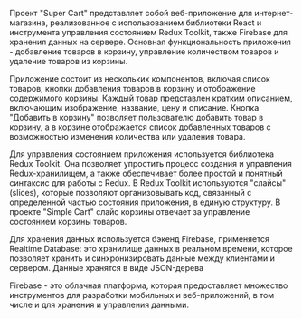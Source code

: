 Проект "Super Cart" представляет собой веб-приложение для интернет-магазина, реализованное с использованием библиотеки React и инструмента управления состоянием Redux Toolkit, также Firebase для хранения данных на сервере. Основная функциональность приложения - добавление товаров в корзину, управление количеством товаров и удаление товаров из корзины.

Приложение состоит из нескольких компонентов, включая список товаров, кнопки добавления товаров в корзину и отображение содержимого корзины. Каждый товар представлен кратким описанием, включающим изображение, название, цену и описание. Кнопка "Добавить в корзину" позволяет пользователю добавить товар в корзину, а в корзине отображается список добавленных товаров с возможностью изменения количества или удаления товара.

Для управления состоянием приложения используется библиотека Redux Toolkit. Она позволяет упростить процесс создания и управления Redux-хранилищем, а также обеспечивает более простой и понятный синтаксис для работы с Redux. В Redux Toolkit используются "слайсы" (slices), которые позволяют организовывать код, связанный с определенной частью состояния приложения, в единую структуру. В проекте "Simple Cart" слайс корзины отвечает за управление состоянием корзины товаров.

Для хранения данных используется бэкенд Firebase, применяется Realtime Database: это хранилище данных в реальном времени, которое позволяет хранить и синхронизировать данные между клиентами и сервером. Данные хранятся в виде JSON-дерева

Firebase - это облачная платформа, которая предоставляет множество инструментов для разработки мобильных и веб-приложений, в том числе и для хранения и управления данными.
